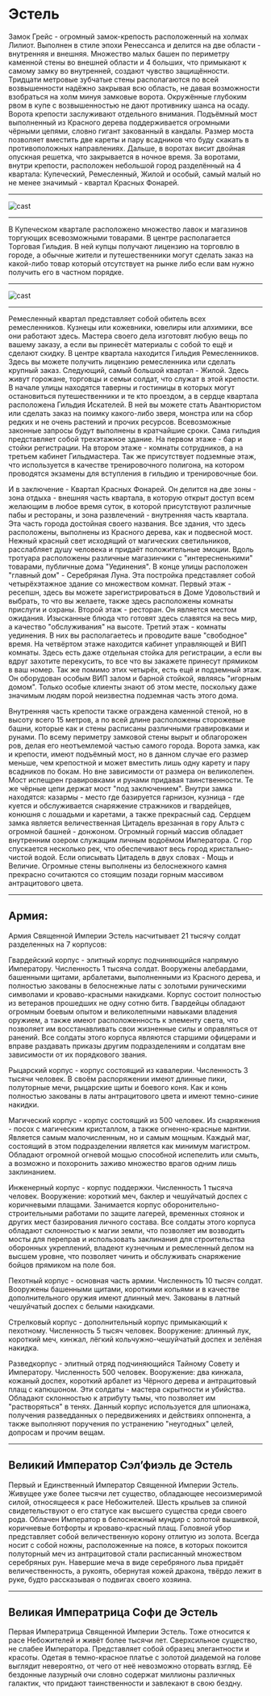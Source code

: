 # Эстель
Замок Грейс - огромный замок-крепость расположенный на холмах Лилиот. Выполнен в стиле эпохи Ренессанса и делится на две области - внутренняя и внешняя. Множество малых башен по периметру каменной стены во внешней области и 4 больших, что примыкают к самому замку во внутренней, создают чувство защищённости. Тридцати метровые зубчатые стены располагаются по всей возвышенности надёжно закрывая всю область, не давая возможности взобраться на холм минуя замковые ворота. Окружённые глубоким рвом в купе с возвышенностью не дают противнику шанса на осаду. Ворота крепости заслуживают отдельного внимания. Подъёмный мост выполненный из Красного дерева поддерживается огромными чёрными цепями, словно гигант закованный в кандалы. Размер моста позволяет вместить две кареты и пару всадников что буду скакать в противоположных направлениях. Дальше, в воротах висит двойная опускная решетка, что закрывается в ночное время. За воротами, внутри крепости, расположен небольшой город разделённый на 4 квартала: Купеческий, Ремесленный, Жилой и особый, самый малый но не менее значимый - квартал Красных Фонарей.

---

![cast](https://raw.githubusercontent.com/Selphiel/Practice/master/caption.jpg)

---

В Купеческом квартале расположено множество лавок и магазинов торгующих всевозможными товарами. В центре располагается Торговая Гильдия. В ней купцы получают лицензию на торговлю в городе, а обычные жители и путешественники могут сделать заказ на какой-либо товар который отсутствует на рынке либо если вам нужно получить его в частном порядке.

---

![cast](https://raw.githubusercontent.com/Selphiel/Practice/master/3F1.png)

---

Ремесленный квартал представляет собой обитель всех ремесленников. Кузнецы или кожевники, ювелиры или алхимики, все они работают здесь. Мастера своего дела изготовят любую вещь по вашему заказу, а если вы принесёт материалы с собой то ещё и сделают скидку. В центре квартала находится Гильдия Ремесленников. Здесь вы можете получить лицензию ремесленника или сделать крупный заказ.
Следующий, самый большой квартал - Жилой. Здесь живут горожане, торговцы и семьи солдат, что служат в этой крепости. В начале улицы находятся таверны и гостиницы в которых могут остановиться путешественники и те кто проездом, а в сердце квартала расположена Гильдия Искателей. В ней вы можете стать Авантюристом или сделать заказ на поимку какого-либо зверя, монстра или на сбор редких и не очень растений и прочих ресурсов. Всевозможные законные запросы будут выполнены в кратчайшие сроки. Сама гильдия представляет собой трехэтажное здание. На первом этаже - бар и стойки регистрации. На втором этаже - комнаты сотрудников, а на третьем кабинет Гильдмастера. Так же присутствует подземные этаж, что используется в качестве тренировочного полигона, на котором проводятся экзамены для вступления в гильдию и тренировочные бои.

И в заключение - Квартал Красных Фонарей. Он делится на две зоны - зона отдыха - внешняя часть квартала, в которую открыт доступ всем желающим в любое время суток, в которой присутствуют различные пабы и рестораны, и зона развлечений - внутренняя часть квартала. Эта часть города достойная своего названия. Все здания, что здесь расположены, выполнены из Красного дерева, как и подвесной мост. Нежный красный свет исходящий от магических светильников, расслабляет душу человека и придаёт положительные эмоции. Вдоль тротуара расположены различные магазинчики с "интересненькими" товарами, публичные дома "Уединения". В конце улицы расположен "главный дом" - Серебряная Луна. Эта постройка представляет собой четырёхэтажное здание со множеством комнат. Первый этаж - ресепшн, здесь вы можете зарегистрироваться в Доме Удовольствий и выбрать, то что вы желаете, также здесь расположены комнаты прислуги и охраны. Второй этаж - ресторан. Он является местом ожидания. Изысканные блюда что готовят здесь славятся на весь мир, а качество "обслуживания" на высоте. Третий этаж - комнаты уединения. В них вы располагаетесь и проводите ваше "свободное" время. На четвёртом этаже находится кабинет управляющей и ВИП комнаты. Здесь есть даже отдельная стойка для регистрации, а если вы вдруг захотите перекусить, то все что вы закажете принесут прямиком в ваш номер. Так же помимо этих четырёх, есть ещё и подземный этаж. Он оборудован особым ВИП залом и барной стойкой, являясь "игорным домом". Только особые клиенты знают об этом месте, поскольку даже значимым людям порой неизвестна подземная часть этого дома.

Внутренняя часть крепости также ограждена каменной стеной, но в высоту всего 15 метров, а по всей длине расположены сторожевые башни, которые как и стены расписаны различными гравировками и рунами. По всему периметру замковой стены вырыт и облагорожен ров, делая его неотъемлемой частью самого города. Ворота замка, как и крепости, имеют подъёмный мост, но в данном случае его размер меньше, чем крепостной и может вместить лишь одну карету и пару всадников по бокам. Но вне зависимости от размера он великолепен. Мост испещрен гравировками и рунами придавая таинственности. Те же чёрные цепи держат мост "под заключением". Внутри замка находятся: казармы - место где базируется гарнизон, кузница - где куется и обслуживается снаряжение стражников и гвардейцев, конюшня с лошадьми и каретами, а также прекрасный сад. Сердцем замка является величественная Цитадель врезанная в гору Альтэ с огромной башней - донжоном. Огромный горный массив обладает внутренним озером служащим личным водоёмом Императора. С гор спускается несколько рек, что обеспечивают весь город кристально-чистой водой. Если описывать Цитадель в двух словах - Мощь и Величие. Огромные стены выполнены из белоснежного камня прекрасно сочитаются со стоящим позади горным массивом антрацитового цвета.

---
Армия:
---

Армия Священной Империи Эстель насчитывает 21 тысячу солдат разделенных на 7 корпусов:

Гвардейский корпус - элитный корпус подчиняющийся напрямую Императору. Численность 1 тысяча солдат. Вооружены алебардами, башенными щитами, арбалетами, выполненными из Красного дерева, и полностью закованы в белоснежные латы с золотыми руническими символами и кроваво-красными накидками. Корпус состоит полностью из ветеранов прошедших не одну сотню битв. Гвардейцы обладают огромным боевым опытом и великолепными навыками владения оружием, а также имеют расположенность к элементу света, что позволяет им восстанавливать свои жизненные силы и оправляться от ранений. Все солдаты этого корпуса являются старшими офицерами и вправе раздавать приказы другим подразделениям и солдатам вне зависимости от их порядкового звания.

Рыцарский корпус - корпус состоящий из кавалерии. Численность 3 тысячи человек. В своём распоряжении имеют длинные пики, полуторные мечи, рыцарские щиты и боевого коня. Как и конь полностью закованы в латы антрацитового цвета и имеют темно-синие накидки.

Магический корпус - корпус состоящий из 500 человек. Из снаряжения - посох с магическим кристаллом, а также огненно-красные мантии. Является самым малочисленным, но и самым мощным. Каждый маг, состоящий в этом подразделении является как минимум магистром. Обладают огромной огневой мощью способной испепелить или смыть, а возможно и похоронить заживо множество врагов одним лишь заклинанием.

Инженерный корпус - корпус поддержки. Численность 1 тысяча человек. Вооружение: короткий меч, баклер и чешуйчатый доспех с коричневыми плащами. Занимается корпус оборонительно-строительными работами по защите лагерей, временных стоянок и других мест базирования личного состава. Все солдаты этого корпуса обладают склонностью к магии земли, что позволяет им возводить мосты для переправ и использовать заклинания для строительства оборонных укреплений, владеют кузнечным и ремесленный делом на высшем уровне, что позволяет чинить и обслуживать снаряжение бойцов прямиком на поле боя.

Пехотный корпус - основная часть армии. Численность 10 тысяч солдат. Вооружены башенными щитами, короткими копьями и в качестве дополнительного оружия имеют длинный меч. Закованы в латный чешуйчатый доспех с белыми накидками.

Стрелковый корпус - дополнительный корпус примыкающий к пехотному. Численность 5 тысяч человек. Вооружение: длинный лук, короткий меч, кинжал, лёгкий кольчужно-чешуйчатый доспех и зелёная накидка.

Разведкорпус - элитный отряд подчиняющийся Тайному Совету и Императору. Численность 500 человек. Вооружение: два кинжала, кожаный доспех, короткий арбалет из Чёрного дерева и антрацитовый плащ с капюшоном. Эти солдаты - мастера скрытности и убийства. Обладают склонностью к атрибуту тьмы, что позволяет им "растворяться" в тенях. Данный корпус используется для шпионажа, получения разведданных о передвижениях и действиях оппонента, а также выполняют поручения по устранению "неугодных" целей, допросам и прочим вещам.

---
Великий Император Сэл’фиэль де Эстель
---

Первый и Единственный Император Священной Империи Эстель. Живущее уже более тысячи лет существо, обладающее несоизмеримой силой, относящееся к расе Небожителей. Шесть крыльев за спиной свидетельствуют о его статусе как высшего существа среди своего рода. Облачен Император в белоснежный мундир с золотой вышивкой, коричневые ботфорты и кроваво-красный плащ. Головной убор представляет собой величественную корону отлитую из золота. Всегда носит с собой ножны, расположенные на поясе, в которых покоится полуторный меч из антрацитовой стали расписанный множеством серебряных рун. Навершие меча в виде серебряного льва придаёт величественность, а рукоять, обернутая кожей дракона, твёрдо лежит в руке, будто рассказывая о подвигах своего хозяина.

---
Великая Императрица Софи де Эстель
---

Первая Императрица Священной Империи Эстель. Тоже относится к расе Небожителей и живёт более тысячи лет. Сверхсильное существо, не слабее Императора. Представляет собой образец элегантности и красоты. Одетая в темно-красное платье с золотой диадемой на голове выглядит невероятно, от чего от неё невозможно оторвать взгляд. Её бездонные лазурный очи словно содержат миллионы различных галактик, что придают таинственности и завлекают в свою бездну.
